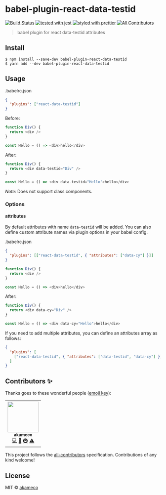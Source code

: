 # babel-plugin-react-data-testid

[![Build Status](https://travis-ci.com/akameco/babel-plugin-react-data-testid.svg?branch=master)](https://travis-ci.com/akameco/babel-plugin-react-data-testid)
[![tested with jest](https://img.shields.io/badge/tested_with-jest-99424f.svg)](https://github.com/facebook/jest)
[![styled with prettier](https://img.shields.io/badge/styled_with-prettier-ff69b4.svg)](https://github.com/prettier/prettier) <!-- ALL-CONTRIBUTORS-BADGE:START - Do not remove or modify this section -->
[![All Contributors](https://img.shields.io/badge/all_contributors-1-orange.svg?style=flat-square)](#contributors-)

<!-- ALL-CONTRIBUTORS-BADGE:END -->

> babel plugin for react data-testid attributes

## Install

```
$ npm install --save-dev babel-plugin-react-data-testid
$ yarn add --dev babel-plugin-react-data-testid
```

## Usage

.babelrc.json

```json
{
  "plugins": ["react-data-testid"]
}
```

Before:

```js
function Div() {
  return <div />
}

const Hello = () => <div>hello</div>
```

After:

```js
function Div() {
  return <div data-testid="Div" />
}

const Hello = () => <div data-testid="Hello">hello</div>
```

_Note_: Does not support class components.

### Options

#### attributes

By default attributes with name `data-testid` will be added. You can also define custom attribute names via plugin options in your babel config.

.babelrc.json

```json
{
  "plugins": [["react-data-testid", { "attributes": ["data-cy"] }]]
}
```

```js
function Div() {
  return <div />
}

const Hello = () => <div>hello</div>
```

After:

```js
function Div() {
  return <div data-cy="Div" />
}

const Hello = () => <div data-cy="Hello">hello</div>
```

If you need to add multiple attributes, you can define an attributes array as follows:

```json
{
  "plugins": [
    ["react-data-testid", { "attributes": ["data-testid", "data-cy"] }]
  ]
}
```

## Contributors ✨

Thanks goes to these wonderful people ([emoji key](https://allcontributors.org/docs/en/emoji-key)):

<!-- ALL-CONTRIBUTORS-LIST:START - Do not remove or modify this section -->
<!-- prettier-ignore-start -->
<!-- markdownlint-disable -->
<table>
  <tr>
    <td align="center"><a href="http://akameco.github.io"><img src="https://avatars2.githubusercontent.com/u/4002137?v=4" width="100px;" alt=""/><br /><sub><b>akameco</b></sub></a><br /><a href="https://github.com/akameco/babel-plugin-react-data-testid/commits?author=akameco" title="Code">💻</a> <a href="https://github.com/akameco/babel-plugin-react-data-testid/commits?author=akameco" title="Documentation">📖</a> <a href="#infra-akameco" title="Infrastructure (Hosting, Build-Tools, etc)">🚇</a> <a href="https://github.com/akameco/babel-plugin-react-data-testid/commits?author=akameco" title="Tests">⚠️</a></td>
  </tr>
</table>

<!-- markdownlint-enable -->
<!-- prettier-ignore-end -->

<!-- ALL-CONTRIBUTORS-LIST:END -->

This project follows the [all-contributors](https://github.com/all-contributors/all-contributors) specification. Contributions of any kind welcome!

## License

MIT © [akameco](http://akameco.github.io)
